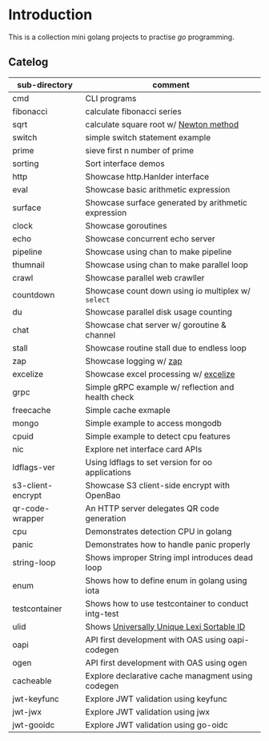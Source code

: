 # Introduction

This is a collection mini golang projects to practise *go* programming.

## Catelog

| sub-directory      | comment                                             |
| ------------------ | ----------------------------------------------------|
| cmd                | CLI programs                                        |
| fibonacci          | calculate fibonacci series                          |
| sqrt               | calculate square root w/ [Newton method][1]         |
| switch             | simple switch statement example                     |
| prime              | sieve first n number of prime                       |
| sorting            | Sort interface demos                                |
| http               | Showcase http.Hanlder interface                     |
| eval               | Showcase basic arithmetic expression                |
| surface            | Showcase surface generated by arithmetic expression |
| clock              | Showcase goroutines                                 |
| echo               | Showcase concurrent echo server                     |
| pipeline           | Showcase using chan to make pipeline                |
| thumnail           | Showcase using chan to make parallel loop           |
| crawl              | Showcase parallel web crawller                      |
| countdown          | Showcase count down using io multiplex w/ `select`  |
| du                 | Showcase parallel disk usage counting               |
| chat               | Showcase chat server w/ goroutine & channel         |
| stall              | Showcase routine stall due to endless loop          |
| zap                | Showcase logging w/ [zap][3]                        |
| excelize           | Showcase excel processing w/ [excelize][1]          |
| grpc               | Simple gRPC example w/ reflection and health check  |
| freecache          | Simple cache exmaple                                |
| mongo              | Simple example to access mongodb                    |
| cpuid              | Simple example to detect cpu features               |
| nic                | Explore net interface card APIs                     |
| ldflags-ver        | Using ldflags to set version for oo applications    |
| s3-client-encrypt  | Showcase S3 client-side encrypt with OpenBao        |
| qr-code-wrapper    | An HTTP server delegates QR code generation         |
| cpu                | Demonstrates detection CPU in golang                |
| panic              | Demonstrates how to handle panic properly           |
| string-loop        | Shows improper String impl introduces dead loop     |
| enum               | Shows how to define enum in golang using iota       |
| testcontainer      | Shows how to use testcontainer to conduct intg-test |
| ulid               | Shows [Universally Unique Lexi Sortable ID][4]      |
| oapi               | API first development with OAS using oapi-codegen   |
| ogen               | API first development with OAS using ogen           |
| cacheable          | Explore declarative cache managment using codegen   |
| jwt-keyfunc        | Explore JWT validation using keyfunc                |
| jwt-jwx            | Explore JWT validation using jwx                    |
| jwt-gooidc         | Explore JWT validation using go-oidc                |

[1]: https://en.wikipedia.org/wiki/Newton%27s_method
[2]: https://xuri.me/excelize/
[3]: https://github.com/uber-go/zap
[4]: https://github.com/ulid/spec
